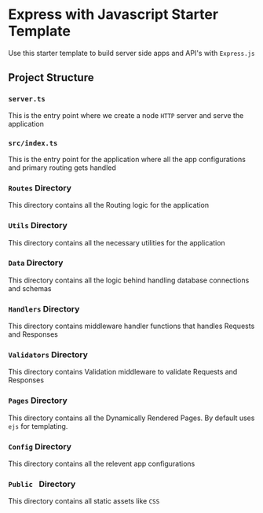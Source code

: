 # Express with Javascript Starter Template

Use this starter template to build server side apps and API's with `Express.js`

## Project Structure

### `server.ts`

This is the entry point where we create a node `HTTP` server and serve the application

### `src/index.ts`

This is the entry point for the application where all the app configurations and primary routing gets handled

### `Routes` Directory

This directory contains all the Routing logic for the application

### `Utils` Directory

This directory contains all the necessary utilities for the application

### `Data` Directory

This directory contains all the logic behind handling database connections and schemas

### `Handlers` Directory

This directory contains middleware handler functions that handles Requests and Responses

### `Validators` Directory

This directory contains Validation middleware to validate Requests and Responses

### `Pages` Directory

This directory contains all the Dynamically Rendered Pages. By default uses `ejs` for templating.

### `Config` Directory

This directory contains all the relevent app configurations

### `Public ` Directory

This directory contains all static assets like `CSS`

